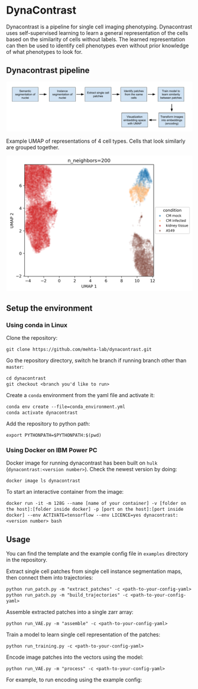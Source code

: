 # DynaContrast

Dynacontrast is a pipeline for single cell imaging phenotyping. Dynacontrast uses self-supervised learning to learn a general representation of the cells based on the similarity of cells without labels. The learned representation can then be used to identify cell phenotypes even without prior knowledge of what phenotypes to look for. 

## Dynacontrast pipeline

![pipeline_fig](pipeline.png)

Example UMAP of representations of 4 cell types. Cells that look similarly are grouped together.  

![umap_fig](UMAP_4_cell_types.png)

## Setup the environment
### Using conda in Linux
Clone the repository:

```
git clone https://github.com/mehta-lab/dynacontrast.git
```

Go the repository directory, switch he branch if running branch other than `master`: 

```
cd dynacontrast
git checkout <branch you'd like to run>
```

Create a `conda` environment from the yaml file and activate it:

```
conda env create --file=conda_environment.yml
conda activate dynacontrast
```

Add the repository to python path:

```
export PYTHONPATH=$PYTHONPATH:$(pwd)
```
### Using Docker on IBM Power PC
Docker image for running dynacontrast has been built on `hulk` (`dynacontrast:<version number>`). Check the newest version by doing:
```
docker image ls dynacontrast
```

To start an interactive container from the image:
```
docker run -it -m 128G --name [name of your container] -v [folder on the host]:[folder inside docker] -p [port on the host]:[port inside docker] --env ACTIVATE=tensorflow --env LICENCE=yes dynacontrast:<version number> bash
```

## Usage
You can find the template and the example config file in `examples` directory in the repository.

Extract single cell patches from single cell instance segmentation maps, then connect them into trajectories:

	python run_patch.py -m "extract_patches" -c <path-to-your-config-yaml>
	python run_patch.py -m "build_trajectories" -c <path-to-your-config-yaml>

Assemble extracted patches into a single zarr array:

	python run_VAE.py -m "assemble" -c <path-to-your-config-yaml>

Train a model to learn single cell representation of the patches:

	python run_training.py -c <path-to-your-config-yaml>

Encode image patches into the vectors using the model:

	python run_VAE.py -m "process" -c <path-to-your-config-yaml>

For example, to run encoding using the example config:

    


